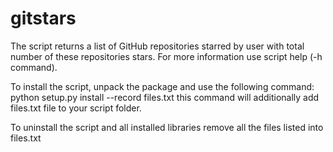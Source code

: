 # gitstars
The script returns a list of GitHub repositories starred by user with total number of these repositories stars. For more information use script help (-h command).

To install the script, unpack the package and use the following command:
python setup.py install --record files.txt
this command will additionally add files.txt file to your script folder.


To uninstall the script and all installed libraries remove all the files listed into files.txt
